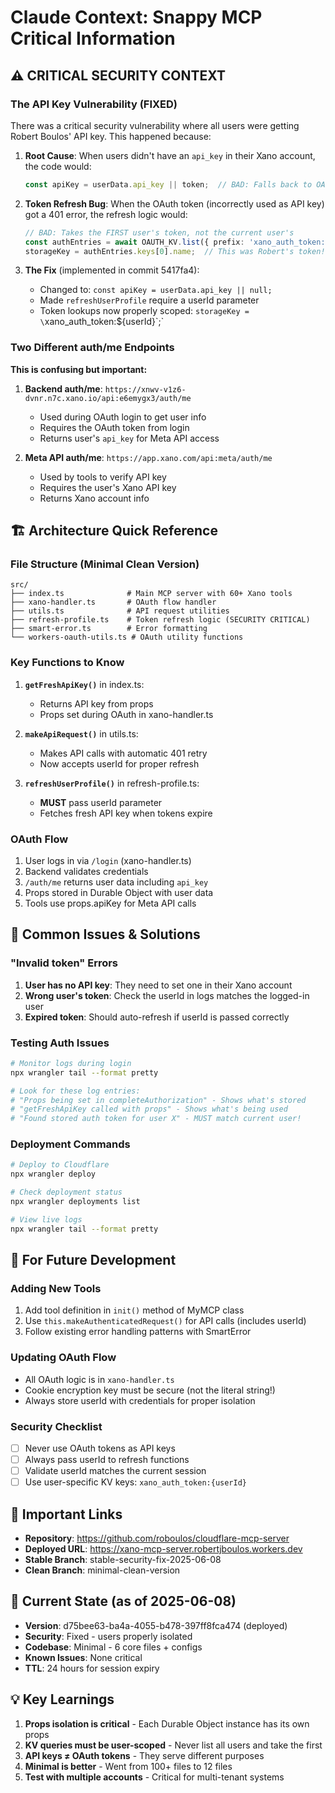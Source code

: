 # Claude Context: Snappy MCP Critical Information

## ⚠️ CRITICAL SECURITY CONTEXT

### The API Key Vulnerability (FIXED)
There was a critical security vulnerability where all users were getting Robert Boulos' API key. This happened because:

1. **Root Cause**: When users didn't have an `api_key` in their Xano account, the code would:
   ```typescript
   const apiKey = userData.api_key || token;  // BAD: Falls back to OAuth token
   ```

2. **Token Refresh Bug**: When the OAuth token (incorrectly used as API key) got a 401 error, the refresh logic would:
   ```typescript
   // BAD: Takes the FIRST user's token, not the current user's
   const authEntries = await OAUTH_KV.list({ prefix: 'xano_auth_token:' });
   storageKey = authEntries.keys[0].name;  // This was Robert's token!
   ```

3. **The Fix** (implemented in commit 5417fa4):
   - Changed to: `const apiKey = userData.api_key || null;`
   - Made `refreshUserProfile` require a userId parameter
   - Token lookups now properly scoped: `storageKey = \`xano_auth_token:\${userId}\`;`

### Two Different auth/me Endpoints
**This is confusing but important:**
1. **Backend auth/me**: `https://xnwv-v1z6-dvnr.n7c.xano.io/api:e6emygx3/auth/me`
   - Used during OAuth login to get user info
   - Requires the OAuth token from login
   - Returns user's `api_key` for Meta API access

2. **Meta API auth/me**: `https://app.xano.com/api:meta/auth/me`
   - Used by tools to verify API key
   - Requires the user's Xano API key
   - Returns Xano account info

## 🏗️ Architecture Quick Reference

### File Structure (Minimal Clean Version)
```
src/
├── index.ts              # Main MCP server with 60+ Xano tools
├── xano-handler.ts       # OAuth flow handler
├── utils.ts              # API request utilities
├── refresh-profile.ts    # Token refresh logic (SECURITY CRITICAL)
├── smart-error.ts        # Error formatting
└── workers-oauth-utils.ts # OAuth utility functions
```

### Key Functions to Know
1. **`getFreshApiKey()`** in index.ts:
   - Returns API key from props
   - Props set during OAuth in xano-handler.ts

2. **`makeApiRequest()`** in utils.ts:
   - Makes API calls with automatic 401 retry
   - Now accepts userId for proper refresh

3. **`refreshUserProfile()`** in refresh-profile.ts:
   - **MUST** pass userId parameter
   - Fetches fresh API key when tokens expire

### OAuth Flow
1. User logs in via `/login` (xano-handler.ts)
2. Backend validates credentials
3. `/auth/me` returns user data including `api_key`
4. Props stored in Durable Object with user data
5. Tools use props.apiKey for Meta API calls

## 🚨 Common Issues & Solutions

### "Invalid token" Errors
1. **User has no API key**: They need to set one in their Xano account
2. **Wrong user's token**: Check the userId in logs matches the logged-in user
3. **Expired token**: Should auto-refresh if userId is passed correctly

### Testing Auth Issues
```bash
# Monitor logs during login
npx wrangler tail --format pretty

# Look for these log entries:
# "Props being set in completeAuthorization" - Shows what's stored
# "getFreshApiKey called with props" - Shows what's being used
# "Found stored auth token for user X" - MUST match current user!
```

### Deployment Commands
```bash
# Deploy to Cloudflare
npx wrangler deploy

# Check deployment status
npx wrangler deployments list

# View live logs
npx wrangler tail --format pretty
```

## 📝 For Future Development

### Adding New Tools
1. Add tool definition in `init()` method of MyMCP class
2. Use `this.makeAuthenticatedRequest()` for API calls (includes userId)
3. Follow existing error handling patterns with SmartError

### Updating OAuth Flow
- All OAuth logic is in `xano-handler.ts`
- Cookie encryption key must be secure (not the literal string!)
- Always store userId with credentials for proper isolation

### Security Checklist
- [ ] Never use OAuth tokens as API keys
- [ ] Always pass userId to refresh functions
- [ ] Validate userId matches the current session
- [ ] Use user-specific KV keys: `xano_auth_token:{userId}`

## 🔗 Important Links
- **Repository**: https://github.com/roboulos/cloudflare-mcp-server
- **Deployed URL**: https://xano-mcp-server.robertjboulos.workers.dev
- **Stable Branch**: stable-security-fix-2025-06-08
- **Clean Branch**: minimal-clean-version

## 🎯 Current State (as of 2025-06-08)
- **Version**: d75bee63-ba4a-4055-b478-397ff8fca474 (deployed)
- **Security**: Fixed - users properly isolated
- **Codebase**: Minimal - 6 core files + configs
- **Known Issues**: None critical
- **TTL**: 24 hours for session expiry

## 💡 Key Learnings
1. **Props isolation is critical** - Each Durable Object instance has its own props
2. **KV queries must be user-scoped** - Never list all users and take the first
3. **API keys ≠ OAuth tokens** - They serve different purposes
4. **Minimal is better** - Went from 100+ files to 12 files
5. **Test with multiple accounts** - Critical for multi-tenant systems